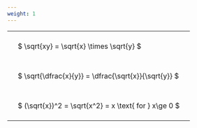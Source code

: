 ```yaml
---
weight: 1
---
```


<style type="text/css">
#T_ac4ec th.col_heading {
  text-align: left;
  font-size: 1em;
}
#T_ac4ec td {
  text-align: left;
  font-size: 1em;
  padding: 1.5em;
}
</style>
<table id="T_ac4ec">
  <thead>
  </thead>
  <tbody>
    <tr>
      <td id="T_ac4ec_row0_col0" class="data row0 col0" >$ \sqrt{xy} = \sqrt{x} \times \sqrt{y} $</td>
    </tr>
    <tr>
      <td id="T_ac4ec_row1_col0" class="data row1 col0" >$ \sqrt{\dfrac{x}{y}} = \dfrac{\sqrt{x}}{\sqrt{y}} $</td>
    </tr>
    <tr>
      <td id="T_ac4ec_row2_col0" class="data row2 col0" >$ (\sqrt{x})^2 = \sqrt{x^2} = x \text{ for } x\ge 0 $</td>
    </tr>
  </tbody>
</table>
